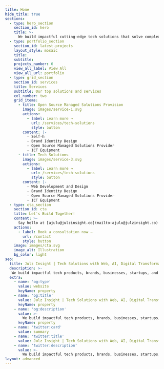 ```yaml
---
title: Home
hide_title: true
sections:
  - type: hero_section
    section_id: hero
    title: >-
      We build impactful cutting-edge tech solutions that solve complex business challenges
  - type: portfolio_section
    section_id: latest-projects
    layout_style: mosaic
    title:
    subtitle:
    projects_number: 6
    view_all_label: View All
    view_all_url: portfolio
  - type: grid_section
    section_id: services
    title: Services
    subtitle: Our top solutions and services
    col_number: two
    grid_items:
      - title: Open Source Managed Solutions Provision
        image: images/service-1.svg
        actions:
          - label: Learn more →
            url: /services/tech-solutions
            style: button
        content: |-
          - Self-h
          - Brand Identity Design
          - Open Source Managed Solutions Provider
          - ICT Equipment
      - title: Tech Solutions
        image: images/service-3.svg
        actions:
          - label: Learn more →
            url: /services/tech-solutions
            style: button
        content: |-
          - Web Development and Design
          - Brand Identity Design
          - Open Source Managed Solutions Provider
          - ICT Equipment
  - type: cta_section
    section_id: cta
    title: Let’s Build Together!
    content: >-
      Say hello at [ajulu@julzinsight.co](mailto:ajulu@julzinsight.co) or book a 1-on-1 consultation call and let's kickstart your project now.
    actions:
      - label: Book a consultation now →
        url: /contact
        style: button
    image: images/cta.svg
    image_alt: Illustration
    bg_color: light
seo:
  title: Julz Insight | Tech Solutions with Web, AI, Digital Transformation & Cloud Expertise
  description: >-
   We build impactful tech products, brands, businesses, startups, and solutions that solve complex challenges. Illuminating possibilities.
  extra:
    - name: 'og:type'
      value: website
      keyName: property
    - name: 'og:title'
      value: Julz Insight | Tech Solutions with Web, AI, Digital Transformation & Cloud Expertise
      keyName: property
    - name: 'og:description'
      value: >-
        We build impactful tech products, brands, businesses, startups, and solutions that solve complex challenges. Illuminating possibilities.
      keyName: property
    - name: 'twitter:card'
      value: summary
    - name: 'twitter:title'
      value: Julz Insight | Tech Solutions with Web, AI, Digital Transformation & Cloud Expertise
    - name: 'twitter:description'
      value: >-
        We build impactful tech products, brands, businesses, startups, and solutions that solve complex challenges. Illuminating possibilities.
layout: advanced
---
```

